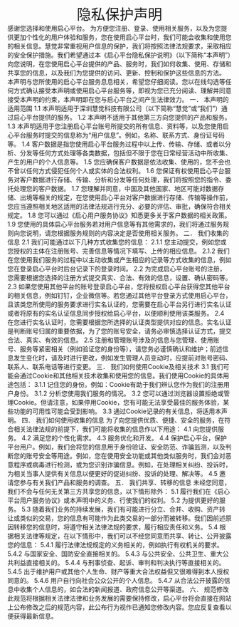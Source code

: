 ﻿<div align='center' style="font-size: 32px;">隐私保护声明</div>感谢您选择和使用启心平台。为方便您注册、登录、使用相关服务，以及为您提供更加个性化的用户体验和服务，您在使用启心平台时，我们可能会收集和使用您的相关信息。慧觉非常重视用户信息的保护，我们将按照法律法规要求，采取相应的安全保护措施。我们希望通过本《启心平台隐私保护说明》（以下简称“本声明”）向您说明，在您使用启心平台提供的产品、服务时，我们如何收集、使用、存储和共享您的信息，以及我们为您提供的访问、更新、控制和保护这些信息的方法。本声明与您所使用的启心平台服务息息相关，希望您仔细阅读。您以在线勾选等任何方式确认接受本声明或使用启心平台服务等，即视为您已充分阅读、理解并同意接受本声明的约束，本声明即在您与启心平台之间产生法律效力。一． 本声明的适用范围1.1  本声明适用于深圳慧觉科技有限公司（以下简称“慧觉”或“我们”）通过启心平台提供的服务。1.2  本声明不适用于其他第三方向您提供的产品和服务。1.3  本声明适用于您注册启心平台账号所提交的所有信息、资料等，以及您使用启心平台服务时提交的信息称为“用户信息”。例如，名称、联系方式、身份证号码等。1.4  客户数据是指您使用启心平台服务过程中以上传、传输、存储、或者以分析、分发等任何方式处理等各类数据，包括但不限于您在日常经营活动中所收集、产生的用户的个人信息等。1.5  您应确保客户数据是依法收集、使用的，您不会也不曾以任何方式侵犯任何个人或实体的合法权利。1.6  您保证有权使用启心平台服务对客户数据进行存储、传输、分析和分发等任何处理，我们将按照您的指令、委托处理您的客户数据。1.7  您理解并同意，中国及其他国家、地区可能对数据存储、出境等相关的规定，在您使用启心平台对客户数据进行存储、传输等操作前，您应当遵照相关地区适用的法律法规进行充分、必要的评估、审批，确保符合相关规定。1.8  您可以通过《启心用户服务协议》知悉更多关于客户数据的相关政策。1.9  您使用的具体启心平台服务若对用户信息等有其他需求的，我们将通过服务规则向您说明，请您根据服务规则的内容决定是否使用相关服务。二． 我们收集的信息2.1 我们可能通过以下几种方式收集您的信息：2.1.1 您主动提交，例如您或您授权的主体在注册账号、完善信息等情况下填写、上传的相应信息。2.1.2 我们在您使用我们服务的过程中以主动收集或产生相应的记录等方式收集的信息，例如您在登录启心平台时后台记录下的登录时间。2.2  为完成启心平台账号的注册，您需要根据您选择的注册方式提交真实、合法、有效的信息，设置、确认密码等。2.3  如果您使用其他平台的账号登录启心平台，您将授权启心平台获得您其他平台的相关信息，例如钉钉，企业微信等。若您通过其他平台登录方式使用启心平台，且该类您所使用的服务要求进行实名认证的，您需要在启心平台另行进行实名认证或者将原有的实名认证信息同步授权给启心平台，以便顺利使用该类服务。2.4  在您进行实名认证时，您需要根据您所选择的认证类型提供对应的信息。实名认证是判断账号归属的重要依据，为了您的账号安全，请务必审慎选择认证方式，提交合法、真实、有效的信息。2.5  注册和管理账号涉及的信息与您管理、使用账号、服务等紧密相关（例如验证您的身份等），请您务必谨慎确认和维护；前述信息发生变化时，请及时进行更改，例如发生管理人员变动时，应提前对账号密码、联系人、联系电话等进行变更。 三． 我们如何使用Cookie及相关技术3.1  我们可能会通过Cookie和其他相关技术收集和使用您的信息。我们使用Cookie的具体用途包括：3.1.1 记住您的身份。例如：Cookie有助于我们辨认您作为我们的注册用户身份。3.1.2 分析您使用我们服务的情况。3.2  您可以通过浏览器设置拒绝或管理Cookie。但请注意，如果停用Cookie，您有可能无法享受最佳的服务体验，某些功能的可用性可能会受到影响。3.3 通过Cookie记录的有关信息，将适用本声明。四． 我们如何使用收集的信息为了向您提供优质、便捷、安全的服务，在符合相关法律法规的前提下，我们可能将收集的信息作以下用途：4.1  向您提供服务。4.2  满足您的个性化需求。4.3  服务优化和开发。4.4  保护启心平台，保护平台用户。例如，我们会将您的信息用于身份验证、安全防范、诈骗监测，以及判断您的账号安全等用途。例如，您在使用安全功能或其他类似服务时，我们会对恶意程序或病毒进行检测，或为您识别诈骗信息。例如，在处理相关纠纷、投诉时，为相关当事人提供有关信息以便更好的促进纠纷、投诉的处理、解决等。4.5  邀请您参与有关我们产品和服务的调查。五． 我们共享、转移的信息未经您同意，我们不会与任何无关第三方共享您的信息，以下情形除外：5.1  履行我们在《启心平台用户服务协议》或本声明中的义务、行使我们的权利。5.2  为提供更好的服务。5.3  随着我们业务的持续发展，我们有可能进行分立、合并、收购、资产转让或类似的交易，您的信息有可能作为此类交易的一部分而被转移。我们因前述原因转移您的信息时，将遵守相关法律法规的要求，履行相应责任和义务。5.4  根据相关法律等规定，在以下情形中，我们可以不经您同意而共享、转让、公开披露您的信息：   5.4.1 履行法律法规规定的义务相关的，例如执行有权机关的要求。   5.4.2 与国家安全、国防安全直接相关的。   5.4.3 与公共安全、公共卫生、重大公共利益直接相关的。   5.4.4 与刑事侦查、起诉、审判和判决执行等直接相关的。   5.4.5 出于维护用户或其他个人生命、财产等重大合法权益但又很难得到本人授权同意的。   5.4.6 用户自行向社会公众公开的个人信息。   5.4.7 从合法公开披露的信息中收集个人信息的，如合法的新闻报道、政府信息公开等渠道。六． 规范修改此规范将根据相关法律法律和业务发展的需要保持修改，启心平台将会直接在网站上公布修改之后的规范内容，此公布行为视作已通知您修改内容。您应反复查看以便获得最新信息。
